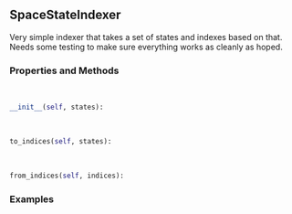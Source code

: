 ## <a id="Psience.BasisReps.StateIndexers.SpaceStateIndexer">SpaceStateIndexer</a>
Very simple indexer that takes a set of states and indexes based on that.
Needs some testing to make sure everything works as cleanly as hoped.

### Properties and Methods
<a id="Psience.BasisReps.StateIndexers.SpaceStateIndexer.__init__" class="docs-object-method">&nbsp;</a>
```python
__init__(self, states): 
```

<a id="Psience.BasisReps.StateIndexers.SpaceStateIndexer.to_indices" class="docs-object-method">&nbsp;</a>
```python
to_indices(self, states): 
```

<a id="Psience.BasisReps.StateIndexers.SpaceStateIndexer.from_indices" class="docs-object-method">&nbsp;</a>
```python
from_indices(self, indices): 
```

### Examples


